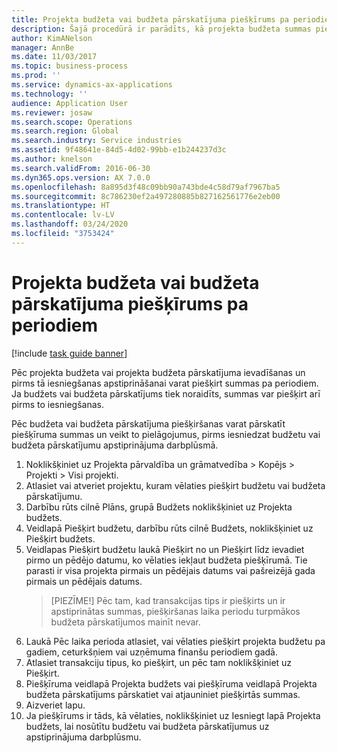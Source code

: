 ```yaml
---
title: Projekta budžeta vai budžeta pārskatījuma piešķīrums pa periodiem
description: Šajā procedūrā ir parādīts, kā projekta budžeta summas piešķirt pa periodiem.
author: KimANelson
manager: AnnBe
ms.date: 11/03/2017
ms.topic: business-process
ms.prod: ''
ms.service: dynamics-ax-applications
ms.technology: ''
audience: Application User
ms.reviewer: josaw
ms.search.scope: Operations
ms.search.region: Global
ms.search.industry: Service industries
ms.assetid: 9f48641e-84d5-4d02-99bb-e1b244237d3c
ms.author: knelson
ms.search.validFrom: 2016-06-30
ms.dyn365.ops.version: AX 7.0.0
ms.openlocfilehash: 8a895d3f48c09bb90a743bde4c58d79af7967ba5
ms.sourcegitcommit: 8c786230ef2a497280885b827162561776e2eb00
ms.translationtype: HT
ms.contentlocale: lv-LV
ms.lasthandoff: 03/24/2020
ms.locfileid: "3753424"
---
```

# <a name="allocate-a-project-budget-or-budget-revision-across-periods"></a>Projekta budžeta vai budžeta pārskatījuma piešķīrums pa periodiem

[!include [task guide banner](../../includes/task-guide-banner.md)]

Pēc projekta budžeta vai projekta budžeta pārskatījuma ievadīšanas un pirms tā iesniegšanas apstiprināšanai varat piešķirt summas pa periodiem. Ja budžets vai budžeta pārskatījums tiek noraidīts, summas var piešķirt arī pirms to iesniegšanas. 

Pēc budžeta vai budžeta pārskatījuma piešķiršanas varat pārskatīt piešķīruma summas un veikt to pielāgojumus, pirms iesniedzat budžetu vai budžeta pārskatījumu apstiprinājuma darbplūsmā. 

1. Noklikšķiniet uz Projekta pārvaldība un grāmatvedība > Kopējs > Projekti > Visi projekti. 
2. Atlasiet vai atveriet projektu, kuram vēlaties piešķirt budžetu vai budžeta pārskatījumu. 
3. Darbību rūts cilnē Plāns, grupā Budžets noklikšķiniet uz Projekta budžets. 
4. Veidlapā Piešķirt budžetu, darbību rūts cilnē Budžets, noklikšķiniet uz Piešķirt budžets. 
5. Veidlapas Piešķirt budžetu laukā Piešķirt no un Piešķirt līdz ievadiet pirmo un pēdējo datumu, ko vēlaties iekļaut budžeta piešķīrumā. Tie parasti ir visa projekta pirmais un pēdējais datums vai pašreizējā gada pirmais un pēdējais datums.  
   > [PIEZĪME!] Pēc tam, kad transakcijas tips ir piešķirts un ir apstiprinātas summas, piešķiršanas laika periodu turpmākos budžeta pārskatījumos mainīt nevar. 
6. Laukā Pēc laika perioda atlasiet, vai vēlaties piešķirt projekta budžetu pa gadiem, ceturkšņiem vai uzņēmuma finanšu periodiem gadā.
7. Atlasiet transakciju tipus, ko piešķirt, un pēc tam noklikšķiniet uz Piešķirt. 
8. Piešķīruma veidlapā Projekta budžets vai piešķīruma veidlapā Projekta budžeta pārskatījums pārskatiet vai atjauniniet piešķirtās summas. 
9. Aizveriet lapu.
10. Ja piešķīrums ir tāds, kā vēlaties, noklikšķiniet uz Iesniegt lapā Projekta budžets, lai nosūtītu budžetu vai budžeta pārskatījumus uz apstiprinājuma darbplūsmu.  


